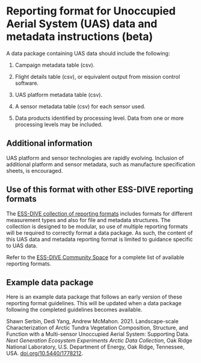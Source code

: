 # Reporting format for Unoccupied Aerial System (UAS) data and metadata instructions (beta)

A data package containing UAS data should include the following: 

1. Campaign metadata table (csv). 

2. Flight details table (csv), or equivalent output from mission control software.  

3. UAS platform metadata table (csv). 

4. A sensor metadata table (csv) for each sensor used.

5. Data products identified by processing level. Data from one or more processing levels may be included.

## Additional information
UAS platform and sensor technologies are rapidly evolving. Inclusion of additional platform and sensor metadata, such as manufacture specification sheets, is encouraged. 

## Use of this format with other ESS-DIVE reporting formats
The [ESS-DIVE collection of reporting formats](https://github.com/ess-dive-community) includes formats for different measurement types and also for file and metadata structures. The collection is designed to be modular, so use of multiple reporting formats will be required to correctly format a data package. As such, the content of this UAS data and metadata reporting format is limited to guidance specific to UAS data. 

Refer to the [ESS-DIVE Community Space](https://github.com/ess-dive-community) for a complete list of available reporting formats. 

## Example data package
Here is an example data package that follows an early version of these reporting format guidelines. This will be updated when a data package following the completed guidelines becomes available.

Shawn Serbin, Dedi Yang, Andrew McMahon. 2021. Landscape-scale Characterization of Arctic Tundra Vegetation Composition, Structure, and Function with a Multi-sensor Unoccupied Aerial System: Supporting Data. *Next Generation Ecosystem Experiments Arctic Data Collection*, Oak Ridge National Laboratory, U.S. Department of Energy, Oak Ridge, Tennessee, USA. [doi.org/10.5440/1778212](https://doi.org/10.5440/1778212).
